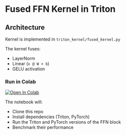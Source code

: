 # Fused FFN Kernel in Triton

## Architecture

Kernel is implemented in `triton_kernel/fused_kernel.py`

The kernel fuses:
- LayerNorm
- Linear (`x @ W + b`)
- GELU activation

### Run in Colab

[![Open In Colab](https://colab.research.google.com/assets/colab-badge.svg)](https://colab.research.google.com/github/edtallison/fused-ffn-triton/blob/main/notebooks/demo.ipynb)

The notebook will:
- Clone this repo
- Install dependencies (Triton, PyTorch)
- Run the Triton and PyTorch versions of the FFN block
- Benchmark their performance
